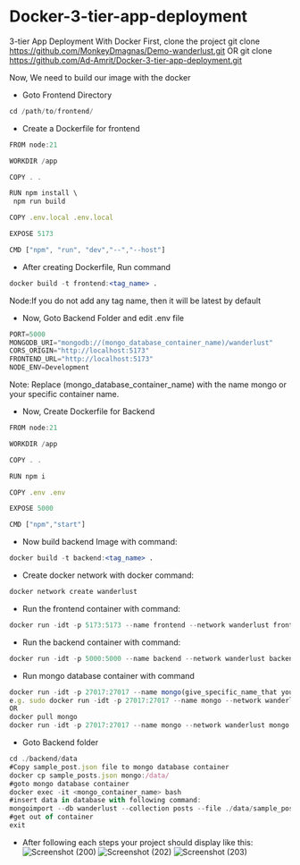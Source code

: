 # Docker-3-tier-app-deployment
3-tier App Deployment With Docker
First, clone the project 
git clone https://github.com/MonkeyDmagnas/Demo-wanderlust.git
OR
git clone https://github.com/Ad-Amrit/Docker-3-tier-app-deployment.git

Now, We need to build our image with the docker 

- Goto Frontend Directory

```jsx
cd /path/to/frontend/
```

- Create a Dockerfile for frontend

```jsx
FROM node:21

WORKDIR /app

COPY . .

RUN npm install \
 npm run build

COPY .env.local .env.local

EXPOSE 5173

CMD ["npm", "run", "dev","--","--host"]

```

- After creating Dockerfile, Run command

```jsx
docker build -t frontend:<tag_name> .
```
Node:If you do not add any tag name, then it will be latest by default

- Now, Goto Backend Folder and edit .env file

```jsx
PORT=5000
MONGODB_URI="mongodb://(mongo_database_container_name)/wanderlust"
CORS_ORIGIN="http://localhost:5173"
FRONTEND_URL="http://localhost:5173"
NODE_ENV=Development
```

Note: Replace (mongo_database_container_name) with the name mongo or your specific container name.

- Now, Create Dockerfile for Backend

```jsx
FROM node:21

WORKDIR /app

COPY . .

RUN npm i

COPY .env .env

EXPOSE 5000

CMD ["npm","start"]
```

- Now build backend Image with command:

```jsx
docker build -t backend:<tag_name> .
```

- Create docker network with docker command:

```jsx
docker network create wanderlust
```

- Run the frontend container with command:

```jsx
docker run -idt -p 5173:5173 --name frontend --network wanderlust frontend:latest
```

- Run the backend container with command:

```jsx
docker run -idt -p 5000:5000 --name backend --network wanderlust backend:latest
```

- Run mongo database container with command

```jsx
docker run -idt -p 27017:27017 --name mongo(give_specific_name_that you_changed_in_environment_file) --network wanderlust mongo
e.g. sudo docker run -idt -p 27017:27017 --name mongo --network wanderlust mongo:latest
OR
docker pull mongo
docker run -idt -p 27017:27017 --name mongo --network wanderlust mongo
```

- Goto Backend folder

```jsx
cd ./backend/data
#Copy sample_post.json file to mongo database container
docker cp sample_posts.json mongo:/data/
#goto mongo database container
docker exec -it <mongo_container_name> bash
#insert data in database with following command:
mongoimport --db wanderlust --collection posts --file ./data/sample_posts.json --jsonArray
#get out of container 
exit
```

- After following each steps your project should display like this:
![Screenshot (200)](https://github.com/user-attachments/assets/e48bc798-f87c-4560-9fbd-b8a1ac6ee797)
![Screenshot (202)](https://github.com/user-attachments/assets/4948ee80-4127-45e0-9da2-09783655c024)
![Screenshot (203)](https://github.com/user-attachments/assets/14986cd6-a0ca-4371-86fe-7ef325ba3240)


